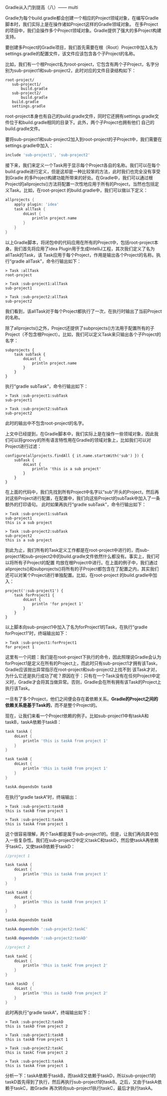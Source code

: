 Gradle从入门到提高（八）—— multi

Gradle为每个build.gradle都会创建一个相应的Project领域对象，在编写Gradle脚本时，我们实际上是在操作诸如Project这样的Gradle领域对象。
在多Project的项目中，我们会操作多个Project领域对象。Gradle提供了强大的多Project构建支持。

要创建多Project的Gradle项目，我们首先需要在根（Root）Project中加入名为settings.gradle的配置文件，该文件应该包含各个子Project的名称。

比如，我们有一个根Project名为root-project，它包含有两个子Project，名字分别为sub-project1和sub-project2，此时对应的文件目录结构如下：
```shell script
root-project/
   sub-project1/
       build.gradle
   sub-project2/
       build.gradle
   build.gradle
   settings.gradle
```


root-project本身也有自己的build.gradle文件，同时它还拥有settings.gradle文件位于和build.gradle相同的目录下。此外，两个子Project也拥有他们
自己的build.gradle文件。

要将sub-project1和sub-project2加入到root-project的子Project中，我们需要在settings.gradle中加入：
```groovy
include 'sub-project1', 'sub-project2'
```

接下来，我们来定义一个Task用于显示每个Project各自的名称。我们可以在每个build.gradle进行定义，但是这却是一种比较笨的方法，此时我们也完全没有享受到Gradle
的多Project构建功能所带来的好处。在Gradle中，我们可以通过根Project的allprojects()方法将配置一次性地应用于所有的Project，当然也包括定义Task。比如，在root-project
的build.gradle中，我们可以做以下定义：

```groovy
allprojects {
    apply plugin: 'idea'
    task allTask {
        doLast {
            println project.name
        }
    }
}
```

以上Gradle脚本，将闭包中的代码应用在所有的Project中，包括root-project本身。我们首先将应用了idea Plugin用于生成IntelliJ工程，其次我们定义了名为allTask的Task，该
Task应用于每个Project，作用是输出各个Project的名称。执行“gradle allTask”，命令行输出如下：

```shell script
> Task :allTask
root-project

> Task :sub-project1:allTask
sub-project1

> Task :sub-project2:allTask
sub-project2

```

我们看到，该allTask对于每个Project都执行了一次，在执行时输出了当前Project的名称。

除了allprojects()之外，Project还提供了subprojects()方法用于配置所有的子Project（不包含根Project）。比如，我们可以定义Task来只输出各个子Project的名字：

```shell script
subprojects {
    task subTask {
        doLast {
            println project.name
        }
    }
}
```

执行“gradle subTask”，命令行输出如下：

```shell script
> Task :sub-project1:subTask
sub-project1

> Task :sub-project2:subTask
sub-project2

```

此时的输出中不包含root-project的名字。

上文中已经提到，在Gradle脚本中，我们实际上是在操作一些领域对象，因此我们可以将groovy的所有语言特性用在Gradle的领域对象上，比如我们可以对Project进行过滤：

```shell script
configure(allprojects.findAll { it.name.startsWith('sub') }) {
    subTask {
        doLast {
            println 'this is a sub project'
        }
    }
}
```

在上面的代码中，我们先找到所有Project中名字以“sub”开头的Project，然后再对这些Project进行配置，在配置中，我们向这些Project的subTask中加入了一条额外的打印语句。
此时如果再执行“gradle subTask”，命令行输出如下：
```shell script
> Task :sub-project1:subTask
sub-project1
this is a sub project

> Task :sub-project2:subTask
sub-project2
this is a sub project

```

到此为止，我们所有的Task定义工作都是在root-project中进行的，而sub-project1和sub-project2中的build.gradle文件依然什么都没有。事实上，我们可以将所有子Project的配置
均放在根Project中进行。在上面的例子中，我们通过allprojects()和subprojects()将所有的子Project都包含在了配置之内，其实我们还可以对某个Project进行单独配置。比如，在root-project
的build.gradle中加入：

```shell script
project(':sub-project1') {
    task forProject1 {
        doLast {
            println 'for project 1'
        }
    }
}
```

以上脚本向sub-project1中加入了名为forProject1的Task，在执行“gradle forProject1”时，终端输出如下：

```shell script
> Task :sub-project1:forProject1
for project 1

```

这里有一个问题：我们是在root-project下执行的命令，因此照理说Gradle会认为forProject1是定义在所有的Project上，而此时只有sub-project1才拥有该Task，Gradle应该抛出异常指示在root-project和sub-project2上找不到
该Task才对，为什么它还是执行成功了呢？原因在于：只有在一个Task没有在任何Project中定义时，Gradle才会将其当做异常。否则，Gradle会在所有拥有该Task的Project上执行该Task。

一旦有了多个Project，他们之间便会存在着依赖关系。**Gradle的Project之间的依赖关系是基于Task的**，而不是整个Project的。

现在，让我们来看一个Project依赖的例子。比如sub-project1中有taskA和taskB，taskA依赖于taskB：

```groovy
task taskA {
    doLast {
        println 'this is taskA from project 1'
    }
}

task taskB {
    doLast {
        println 'this is taskB from project 1'
    }
}

taskA.dependsOn taskB
```

在执行“gradle taskA”时，终端输出：

```shell script
> Task :sub-project1:taskB
this is taskB from project 1

> Task :sub-project1:taskA
this is taskA from project 1

```

这个很容易理解，两个Task都是属于sub-project1的。但是，让我们再向其中加入一些复杂性。我们在sub-project2中定义taskC和taskD，然后使taskA再依赖于taskC，又使taskB依赖于taskD：

```groovy
//project 1

task taskA {
    doLast {
        println 'this is taskA from project 1'
    }
}

task taskB {
    doLast {
        println 'this is taskB from project 1'
    }
}

taskA.dependsOn taskB

taskA.dependsOn ':sub-project2:taskC'

taskB.dependsOn ':sub-project2:taskD'

//project 2

task taskC {
    doLast {
        println 'this is taskC from project 2'
    }
}

task taskD  {
    doLast {
        println 'this is taskD from project 2'
    }
}
```

此时再执行“gradle taskA”，终端输出如下：
```shell script
> Task :sub-project2:taskD
this is taskD from project 2

> Task :sub-project1:taskB
this is taskB from project 1

> Task :sub-project2:taskC
this is taskC from project 2

> Task :sub-project1:taskA
this is taskA from project 1

```

分析一下：taskA依赖于taskB，而taskB又依赖于taskD，所以sub-project1的taskD首先得到了执行，然后再执行sub-project1的taskB。之后，又由于taskA依赖于taskC，故Gradle
再次转向sub-project1执行taskC，最后才执行taskA。




